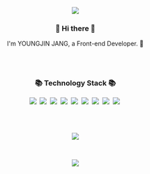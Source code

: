 <p align="center">
  <img align="center" src="https://capsule-render.vercel.app/api?type=waving&color=auto&height=300&section=header&text=gongyoon93&fontSize=80" />
</p>
<h3 align="center"> 👋 Hi there 👋 </h3>
<p align="center">
  I'm YOUNGJIN JANG, a Front-end Developer. 👩
</p>
<br />
<br />
<h3 align="center">📚 Technology Stack 📚</h3>
<p align="center">
  <img src="https://img.shields.io/badge/-Javascript-yellowgreen"/>&nbsp
  <img src="https://img.shields.io/badge/-React-blue"/>&nbsp
  <img src="https://img.shields.io/badge/-Vue-blue"/>&nbsp  
  <img src="https://img.shields.io/badge/-Typescript-blue"/>&nbsp
  <img src="https://img.shields.io/badge/-Next-blue"/>&nbsp
  <img src="https://img.shields.io/badge/-HTML-orange"/>&nbsp
  <img src="https://img.shields.io/badge/-CSS-green"/>&nbsp
  <img src="https://img.shields.io/badge/-jQuery-yellow">&nbsp
  <img src="https://img.shields.io/badge/-Git-black"/>&nbsp
</p>
<br />
<br />
<p align="center">
  <img align="center" src="https://github-readme-stats.vercel.app/api?username=gongyoon93&layout=compact" />
</p>
<br />
<p align="center">
  <img align="center" src="https://capsule-render.vercel.app/api?type=waving&color=auto&height=300&section=footer" />
</p>

